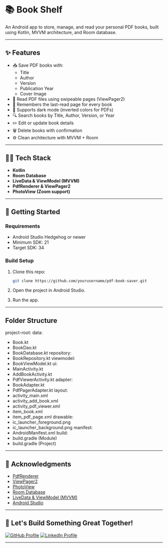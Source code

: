﻿# 📚 Book Shelf

An Android app to store, manage, and read your personal PDF books, built using Kotlin, MVVM architecture, and Room database.

---

## ✨ Features

- 📥 Save PDF books with:
    - Title
    - Author
    - Version
    - Publication Year
    - Cover Image
- 📑 Read PDF files using swipeable pages (ViewPager2)
- 🔖 Remembers the last-read page for every book
- 🌙 Supports dark mode (inverted colors for PDFs)
- 🔍 Search books by Title, Author, Version, or Year
- ✏️ Edit or update book details
- 🗑️ Delete books with confirmation
- ⚙️ Clean architecture with MVVM + Room


---

## 🧑‍💻 Tech Stack

- **Kotlin**
- **Room Database**
- **LiveData & ViewModel (MVVM)**
- **PdfRenderer & ViewPager2**
- **PhotoView (Zoom support)**

---

## 🚀 Getting Started

### Requirements
- Android Studio Hedgehog or newer
- Minimum SDK: 21
- Target SDK: 34

### Build Setup

1. Clone this repo:
   ```bash
   git clone https://github.com/yourusername/pdf-book-saver.git
   
   ```

2. Open the project in Android Studio.

3. Run the app.

--- 

##  Folder Structure

project-root:
data:
- Book.kt
- BookDao.kt
- BookDatabase.kt
repository:
- BookRepository.kt
viewmodel:
- BookViewModel.kt
ui:
- MainActivity.kt
- AddBookActivity.kt
- PdfViewerActivity.kt
adapter:
- BookAdapter.kt
- PdfPagerAdapter.kt
layout:
- activity_main.xml
- activity_add_book.xml
- activity_pdf_viewer.xml
- item_book.xml
- item_pdf_page.xml
drawable:
- ic_launcher_foreground.png
- ic_launcher_background.png
manifest:
- AndroidManifest.xml
build:
- build.gradle (Module)
- build.gradle (Project)


---

## 🙏 Acknowledgments

- [PdfRenderer](https://developer.android.com/reference/android/webkit/PdfRenderer)
- [ViewPager2](https://developer.android.com/reference/androidx/viewpager2/widget/ViewPager2)
- [PhotoView](https://github.com/chrisbanes/PhotoView)
- [Room Database](https://developer.android.com/reference/androidx/room/Room)
- [LiveData & ViewModel (MVVM)](https://developer.android.com/topic/libraries/architecture/livedata)
- [Android Studio](https://developer.android.com/studio)

---

## 🌟 Let's Build Something Great Together!

[![GitHub Profile](https://img.shields.io/badge/GitHub-Profile-1DA1F2?style=for-the-badge&logo=github&logoColor=white)](https://github.com/musfiqur552608)
[![LinkedIn Profile](https://img.shields.io/badge/LinkedIn-Profile-0A66C2?style=for-the-badge&logo=linkedin&logoColor=white)](https://www.linkedin.com/in/musfiqur55/)

---


